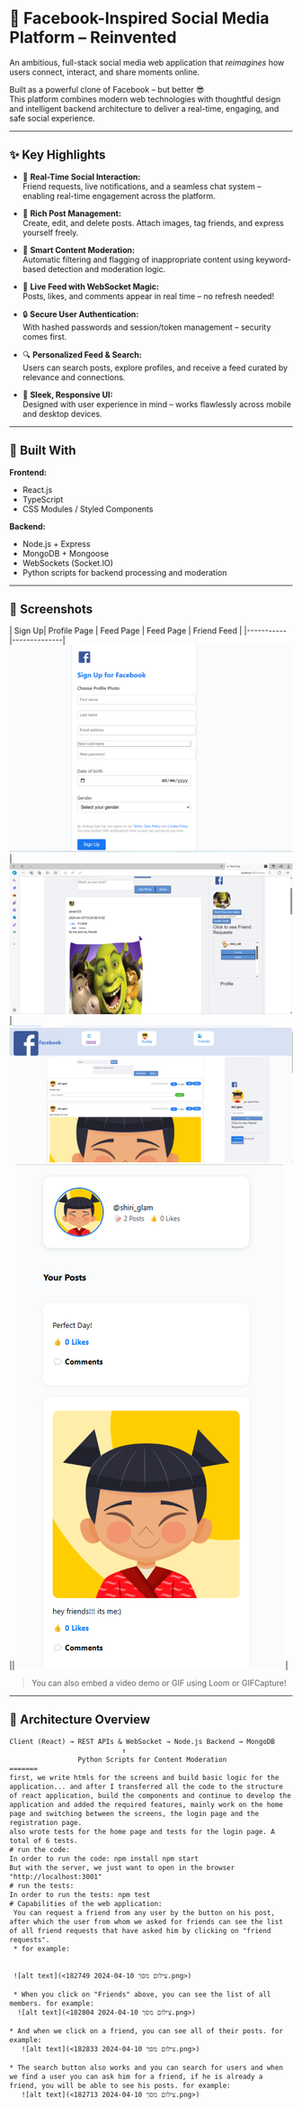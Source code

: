 
# 🔵 Facebook-Inspired Social Media Platform – Reinvented

An ambitious, full-stack social media web application that *reimagines* how users connect, interact, and share moments online.

Built as a powerful clone of Facebook – but better 😎  
This platform combines modern web technologies with thoughtful design and intelligent backend architecture to deliver a real-time, engaging, and safe social experience.

---

## ✨ Key Highlights

- 👥 **Real-Time Social Interaction:**  
  Friend requests, live notifications, and a seamless chat system – enabling real-time engagement across the platform.

- 📝 **Rich Post Management:**  
  Create, edit, and delete posts. Attach images, tag friends, and express yourself freely.

- 🚨 **Smart Content Moderation:**  
  Automatic filtering and flagging of inappropriate content using keyword-based detection and moderation logic.

- 📡 **Live Feed with WebSocket Magic:**  
  Posts, likes, and comments appear in real time – no refresh needed!

- 🔒 **Secure User Authentication:**  
  With hashed passwords and session/token management – security comes first.

- 🔍 **Personalized Feed & Search:**  
  Users can search posts, explore profiles, and receive a feed curated by relevance and connections.

- 🎨 **Sleek, Responsive UI:**  
  Designed with user experience in mind – works flawlessly across mobile and desktop devices.

---

## 🧠 Built With

**Frontend:**  
- React.js  
- TypeScript  
- CSS Modules / Styled Components  

**Backend:**  
- Node.js + Express  
- MongoDB + Mongoose  
- WebSockets (Socket.IO)  
- Python scripts for backend processing and moderation

---

## 📸 Screenshots

| Sign Up| Profile Page |  Feed Page |  Feed Page | Friend Feed |
|-----------|--------------|
![sign](./screenshots/Sign.png)| ![feed](./screenshots/feed.png) | ![profile](./screenshots/profile.png) || ![friend](./screenshots/friend.png) |

> You can also embed a video demo or GIF using Loom or GIFCapture!

---

## 📂 Architecture Overview

```text
Client (React) → REST APIs & WebSocket → Node.js Backend → MongoDB
                            ↑
                 Python Scripts for Content Moderation
=======
first, we write htmls for the screens and build basic logic for the application... and after I transferred all the code to the structure of react application, build the components and continue to develop the application and added the required features, mainly work on the home page and switching between the screens, the login page and the registration page.
also wrote tests for the home page and tests for the login page. A total of 6 tests.
# run the code:
In order to run the code: npm install npm start
But with the server, we just want to open in the browser "http://localhost:3001"
# run the tests:
In order to run the tests: npm test
# Capabilities of the web application:
 You can request a friend from any user by the button on his post, after which the user from whom we asked for friends can see the list of all friend requests that have asked him by clicking on "friend requests". 
 * for example:

 
 ![alt text](<צילום מסך 2024-04-10 182749.png>)

 * When you click on "Friends" above, you can see the list of all members. for example:
  ![alt text](<צילום מסך 2024-04-10 182804.png>)
  
* And when we click on a friend, you can see all of their posts. for example:
   ![alt text](<צילום מסך 2024-04-10 182833.png>)
   
* The search button also works and you can search for users and when we find a user you can ask him for a friend, if he is already a friend, you will be able to see his posts. for example:
   ![alt text](<צילום מסך 2024-04-10 182713.png>)

